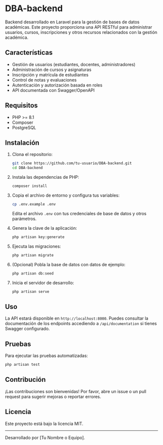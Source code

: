 # DBA-backend

Backend desarrollado en Laravel para la gestión de bases de datos académicas. Este proyecto proporciona una API RESTful para administrar usuarios, cursos, inscripciones y otros recursos relacionados con la gestión académica.

## Características

- Gestión de usuarios (estudiantes, docentes, administradores)
- Administración de cursos y asignaturas
- Inscripción y matrícula de estudiantes
- Control de notas y evaluaciones
- Autenticación y autorización basada en roles
- API documentada con Swagger/OpenAPI

## Requisitos

- PHP >= 8.1
- Composer
- PostgreSQL

## Instalación

1. Clona el repositorio:
   ```bash
   git clone https://github.com/tu-usuario/DBA-backend.git
   cd DBA-backend
   ```

2. Instala las dependencias de PHP:
   ```bash
   composer install
   ```

3. Copia el archivo de entorno y configura tus variables:
   ```bash
   cp .env.example .env
   ```
   Edita el archivo `.env` con tus credenciales de base de datos y otros parámetros.

4. Genera la clave de la aplicación:
   ```bash
   php artisan key:generate
   ```

5. Ejecuta las migraciones:
   ```bash
   php artisan migrate
   ```

6. (Opcional) Pobla la base de datos con datos de ejemplo:
   ```bash
   php artisan db:seed
   ```

7. Inicia el servidor de desarrollo:
   ```bash
   php artisan serve
   ```

## Uso

La API estará disponible en `http://localhost:8000`. Puedes consultar la documentación de los endpoints accediendo a `/api/documentation` si tienes Swagger configurado.

## Pruebas

Para ejecutar las pruebas automatizadas:
```bash
php artisan test
```

## Contribución

¡Las contribuciones son bienvenidas! Por favor, abre un issue o un pull request para sugerir mejoras o reportar errores.

## Licencia

Este proyecto está bajo la licencia MIT.

---

Desarrollado por [Tu Nombre o Equipo].